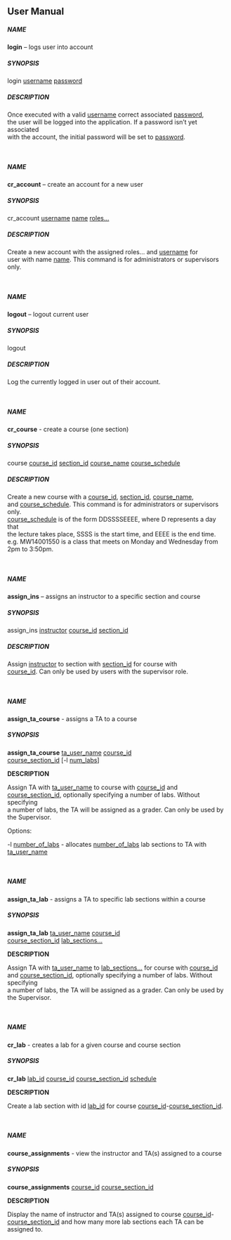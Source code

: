 ## User Manual

<h5>NAME</h5> 

<b>login</b> – logs user into account 
 
<h5>SYNOPSIS</h5>

login <u>username</u> <u>password</u>

<h5>DESCRIPTION</h5> 

Once executed with a valid <u>username</u> correct associated <u>password</u>,   
the user will be logged into the application. If a password isn’t yet associated   
with the account, the initial password will be set to <u>password</u>.  

<br>

<h5>NAME</h5>

<b>cr_account</b> – create an account for a new user
 
<h5>SYNOPSIS</h5> 

cr_account <u>username</u> <u>name</u> <u>roles...</u>

<h5>DESCRIPTION</h5> 

Create a new account with the assigned </u>roles...</u> and <u>username</u> for   
user with name <u>name</u>. This command is for administrators or supervisors only.

<br>
<h5>NAME</h5> 

<b>logout</b> – logout current user 

<h5>SYNOPSIS</h5>

logout 

<h5>DESCRIPTION</h5> 

Log the currently logged in user out of their account.
  
<br>
<h5>NAME</h5> 

<b>cr_course</b> - create a course (one section)

<h5>SYNOPSIS</h5>

course <u>course_id</u> <u>section_id</u> <u>course_name</u> <u>course_schedule</u> 

<h5>DESCRIPTION</h5>

Create a new course with a <u>course_id</u>, <u>section_id</u>, <u>course_name</u>,   
and <u>course_schedule</u>. This command is for administrators or supervisors only.   
<u>course_schedule</u> is of the form DDSSSSEEEE, where D represents a day that   
the lecture takes place, SSSS is the start time, and EEEE is the end time.   
e.g. MW14001550 is a class that meets on Monday and Wednesday from 2pm to 3:50pm.

<br>
<h5>NAME</h5>

<b>assign_ins</b> – assigns an instructor to a specific section and course

<h5>SYNOPSIS</h5>

assign_ins <u>instructor</u> <u>course_id</u> <u>section_id</u>

<h5>DESCRIPTION</h5>

Assign <u>instructor</u> to section with <u>section_id</u> for course with   
<u>course_id</u>. Can only be used by users with the supervisor role. 

<br>
<h5>NAME</h5>

<b>assign_ta_course</b> - assigns a TA to a course

<h5>SYNOPSIS</h5>

<b>assign_ta_course</b> <u>ta_user_name</u> <u>course_id</u>   
<u>course_section_id</u> [-l <u>num_labs</u>]

<b>DESCRIPTION</b>

Assign TA with <u>ta_user_name</u> to course with <u>course_id</u> and   
<u>course_section_id</u>, optionally specifying a number of labs. Without specifying   
a number of labs, the TA will be assigned as a grader. Can only be used by the Supervisor. 

Options: 

-l <u>number_of_labs</u> - allocates <u>number_of_labs</u> lab sections to TA with <u>ta_user_name</u>

<br>
<h5>NAME</h5>

<b>assign_ta_lab</b> - assigns a TA to specific lab sections within a course

<h5>SYNOPSIS</h5>

<b>assign_ta_lab</b> <u>ta_user_name</u> <u>course_id</u>   
<u>course_section_id</u> <u>lab_sections...</u>

<b>DESCRIPTION</b>

Assign TA with <u>ta_user_name</u> to <u>lab_sections...</u> for course with <u>course_id</u>   
and <u>course_section_id</u>, optionally specifying a number of labs. Without specifying   
a number of labs, the TA will be assigned as a grader. Can only be used by the Supervisor.


<br>
<h5>NAME</h5>

<b>cr_lab</b> - creates a lab for a given course and course section

<h5>SYNOPSIS</h5>

<b>cr_lab</b> <u>lab_id</u> <u>course_id</u> <u>course_section_id</u> <u>schedule</u>

<b>DESCRIPTION</b>

Create a lab section with id <u>lab_id</u> for course <u>course_id</u>-<u>course_section_id</u>.

<br>
<h5>NAME</h5>

<b>course_assignments</b> - view the instructor and TA(s) assigned to a course

<h5>SYNOPSIS</h5>

<b>course_assignments</b> <u>course_id</u> <u>course_section_id</u>

<b>DESCRIPTION</b>

Display the name of instructor and TA(s) assigned to course  <u>course_id</u>-<u>course_section_id</u>
and how many more lab sections each TA can be assigned to.